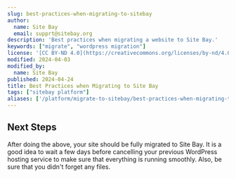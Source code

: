 ```yaml
---
slug: best-practices-when-migrating-to-sitebay
author:
  name: Site Bay
  email: supprt@sitebay.org
description: 'Best practices when migrating a website to Site Bay.'
keywords: ["migrate", "wordpress migration"]
license: '[CC BY-ND 4.0](https://creativecommons.org/licenses/by-nd/4.0)'
modified: 2024-04-03
modified_by:
  name: Site Bay
published: 2024-04-24
title: Best Practices when Migrating to Site Bay
tags: ["sitebay platform"]
aliases: ['/platform/migrate-to-sitebay/best-practices-when-migrating-to-sitebay/']
---
```


## Next Steps

After doing the above, your site should be fully migrated to Site Bay. It is a good idea to wait a few days before cancelling your previous WordPress hosting service to make sure that everything is running smoothly. Also, be sure that you didn't forget any files.
